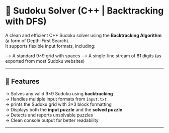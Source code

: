 # 🧩 Sudoku Solver (C++ | Backtracking with DFS)

A clean and efficient C++ Sudoku solver using the **Backtracking Algorithm** (a form of Depth-First Search).  
It supports flexible input formats, including:

--> A standard 9×9 grid with spaces
--> A single-line stream of 81 digits (as exported from most Sudoku websites)

---

## 🔧 Features

-> Solves any valid 9×9 Sudoku using **backtracking**  
-> Handles multiple input formats from `input.txt`  
-> prints the Sudoku grid with 3×3 block formatting  
-> Displays both the **input puzzle** and the **solved puzzle**  
-> Detects and reports unsolvable puzzles  
-> Clean console output for better readability  

---

